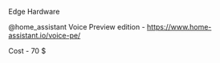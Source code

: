 Edge Hardware 

@home_assistant Voice Preview edition - https://www.home-assistant.io/voice-pe/

Cost - 70 $ 

